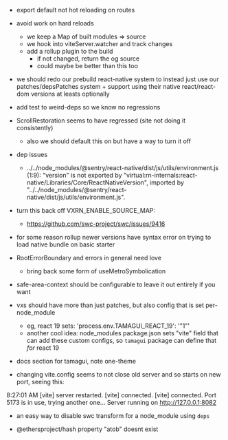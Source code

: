 - export default not hot reloading on routes

- avoid work on hard reloads
  - we keep a Map of built modules => source
  - we hook into viteServer.watcher and track changes
  - add a rollup plugin to the build
    - if not changed, return the og source
    - could maybe be better than this too

- we should redo our prebuild react-native system to instead just use our patches/depsPatches system + support using their native react/react-dom versions at leasts optionally

- add test to weird-deps so we know no regressions

- ScrollRestoration seems to have regressed (site not doing it consistently)
  - also we should default this on but have a way to turn it off

- dep issues

  -  ../../node_modules/@sentry/react-native/dist/js/utils/environment.js (1:9): "version" is not exported by "virtual:rn-internals:react-native/Libraries/Core/ReactNativeVersion", imported by "../../node_modules/@sentry/react-native/dist/js/utils/environment.js".


- turn this back off VXRN_ENABLE_SOURCE_MAP:
  - https://github.com/swc-project/swc/issues/9416

- for some reason rollup newer versions have syntax error on trying to load native bundle on basic starter

- RootErrorBoundary and errors in general need love
  - bring back some form of useMetroSymbolication
- safe-area-context should be configurable to leave it out entirely if you want

- vxs should have more than just patches, but also config that is set per-node_module
  - eg, react 19 sets: 'process.env.TAMAGUI_REACT_19': '"1"'
  - another cool idea: node_modules package.json sets "vite" field that can add these custom configs, so `tamagui` package can define that *for* react 19

- docs section for tamagui, note one-theme

- changing vite.config seems to not close old server and so starts on new port, seeing this:

8:27:01 AM [vite] server restarted.
[vite] connected.
[vite] connected.
Port 5173 is in use, trying another one...
Server running on http://127.0.0.1:8082

- an easy way to disable swc transform for a node_module using `deps`

- @ethersproject/hash property "atob" doesnt exist
